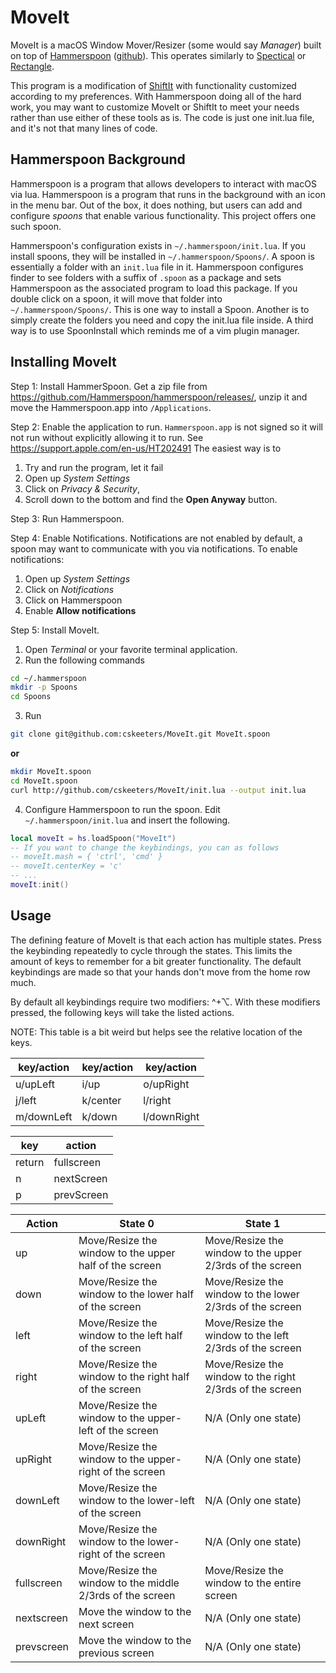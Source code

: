 # MoveIt

MoveIt is a macOS Window Mover/Resizer (some would say *Manager*) built on top of [Hammerspoon](https://www.hammerspoon.org/) ([github](https://github.com/Hammerspoon/hammerspoon)).  This operates similarly to [Spectical](https://www.spectacleapp.com/) or [Rectangle](https://rectangleapp.com/).

This program is a modification of [ShiftIt](https://github.com/peterklijn/hammerspoon-shiftit) with functionality customized according to my preferences.  With Hammerspoon doing all of the hard work, you may want to customize MoveIt or ShiftIt to meet your needs rather than use either of these tools as is.  The code is just one init.lua file, and it's not that many lines of code.

## Hammerspoon Background

Hammerspoon is a program that allows developers to interact with macOS via lua.  Hammerspoon is a program that runs in the background with an icon in the menu bar.  Out of the box, it does nothing, but users can add and configure *spoons* that enable various functionality.  This project offers one such spoon.

Hammerspoon's configuration exists in `~/.hammerspoon/init.lua`.  If you install spoons, they will be installed in `~/.hammerspoon/Spoons/`.  A spoon is essentially a folder with an `init.lua` file in it.  Hammerspoon configures finder to see folders with a suffix of `.spoon` as a package and sets Hammerspoon as the associated program to load this package.  If you double click on a spoon, it will move that folder into `~/.hammerspoon/Spoons/`.  This is one way to install a Spoon.  Another is to simply create the folders you need and copy the init.lua file inside.  A third way is to use SpoonInstall which reminds me of a vim plugin manager.

## Installing MoveIt

Step 1: Install HammerSpoon.  Get a zip file from <https://github.com/Hammerspoon/hammerspoon/releases/>, unzip it and move the Hammerspoon.app into `/Applications`.

Step 2: Enable the application to run.  `Hammerspoon.app` is not signed so it will not run without explicitly allowing it to run.  See <https://support.apple.com/en-us/HT202491>  The easiest way is to 
1. Try and run the program, let it fail
2. Open up *System Settings*
3. Click on *Privacy & Security*, 
4. Scroll down to the bottom and find the **Open Anyway** button.

Step 3: Run Hammerspoon.

Step 4: Enable Notifications.  Notifications are not enabled by default, a spoon may want to communicate with you via notifications.  To enable notifications:
1. Open up *System Settings*
2. Click on *Notifications* 
3. Click on Hammerspoon
4. Enable **Allow notifications**

Step 5: Install MoveIt.

1. Open *Terminal* or your favorite terminal application.
2. Run the following commands

```bash
cd ~/.hammerspoon
mkdir -p Spoons
cd Spoons
```

3. Run 

```bash
git clone git@github.com:cskeeters/MoveIt.git MoveIt.spoon
```

**or**

```bash
mkdir MoveIt.spoon
cd MoveIt.spoon
curl http://github.com/cskeeters/MoveIt/init.lua --output init.lua
```

4. Configure Hammerspoon to run the spoon.  Edit `~/.hammerspoon/init.lua` and insert the following.

```lua
local moveIt = hs.loadSpoon("MoveIt")
-- If you want to change the keybindings, you can as follows
-- moveIt.mash = { 'ctrl', 'cmd' }
-- moveIt.centerKey = 'c'
-- ...
moveIt:init()
```

## Usage

The defining feature of MoveIt is that each action has multiple states.  Press the keybinding repeatedly to cycle through the states.  This limits the amount of keys to remember for a bit greater functionality.  The default keybindings are made so that your hands don't move from the home row much.

By default all keybindings require two modifiers: ^+⌥.  With these modifiers pressed, the following keys will take the listed actions.

NOTE: This table is a bit weird but helps see the relative location of the keys.

key/action | key/action | key/action
-----------|------------|----------
u/upLeft   | i/up       | o/upRight
j/left     | k/center   | l/right
m/downLeft | k/down     | l/downRight

key       | action
----------|----------
return    | fullscreen
n         | nextScreen
p         | prevScreen


Action     | State 0                                                   | State 1
-----------|-----------------------------------------------------------|---------------------------------------------------------
up         | Move/Resize the window to the upper half    of the screen | Move/Resize the window to the upper 2/3rds of the screen
down       | Move/Resize the window to the lower half    of the screen | Move/Resize the window to the lower 2/3rds of the screen
left       | Move/Resize the window to the  left half    of the screen | Move/Resize the window to the left  2/3rds of the screen
right      | Move/Resize the window to the right half    of the screen | Move/Resize the window to the right 2/3rds of the screen
upLeft     | Move/Resize the window to the upper-left    of the screen | N/A (Only one state)
upRight    | Move/Resize the window to the upper-right   of the screen | N/A (Only one state)
downLeft   | Move/Resize the window to the lower-left    of the screen | N/A (Only one state)
downRight  | Move/Resize the window to the lower-right   of the screen | N/A (Only one state)
fullscreen | Move/Resize the window to the middle 2/3rds of the screen | Move/Resize the window to the entire screen
nextscreen | Move the window to the next screen                        | N/A (Only one state)
prevscreen | Move the window to the previous screen                    | N/A (Only one state)
